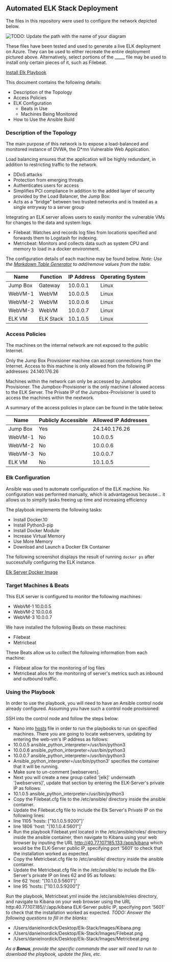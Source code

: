 ## Automated ELK Stack Deployment

The files in this repository were used to configure the network depicted below.

![TODO: Update the path with the name of your diagram](Images/diagram_filename.png)

These files have been tested and used to generate a live ELK deployment on Azure. They can be used to either recreate the entire deployment pictured above. Alternatively, select portions of the _____ file may be used to install only certain pieces of it, such as Filebeat.

[Install Elk Playbook](https://github.com/dansgte5/Elk-Stack/blob/main/Ansible/Install%20Elk.yml)

This document contains the following details:
- Description of the Topology
- Access Policies
- ELK Configuration
  - Beats in Use
  - Machines Being Monitored
- How to Use the Ansible Build


### Description of the Topology

The main purpose of this network is to expose a load-balanced and monitored instance of DVWA, the D*mn Vulnerable Web Application.

Load balancing ensures that the application will be highly redundant, in addition to restricting traffic to the network.
- DDoS attacks
- Protection from emerging threats
- Authenticates users for access
- Simplifies PCI compliance In addition to the added layer of security provided by the Load Balancer, the Jump Box:
- Acts as a "bridge" between two trusted networks and is treated as a single entryway to a server group

Integrating an ELK server allows users to easily monitor the vulnerable VMs for changes to the data and system logs.
- Filebeat: Watches and records log files from locations specified and forwards them to Logstash for indexing.
- Metricbeat: Monitors and collects data such as system CPU and memory to load in a docker environment.

The configuration details of each machine may be found below.
_Note: Use the [Markdown Table Generator](http://www.tablesgenerator.com/markdown_tables) to add/remove values from the table_.

| Name     | Function | IP Address | Operating System |
|----------|----------|------------|------------------|
| Jump Box | Gateway  | 10.0.0.1   | Linux            |
| WebVM-1  | WebVM    | 10.0.0.5   | Linux            |
| WebVM-2  | WebVM    | 10.0.0.6   | Linux            |
| WebVM-3  | WebVM    | 10.0.0.7   | Linux
| ELK VM   | ELK Stack| 10.1.0.5   | Linux            |

### Access Policies

The machines on the internal network are not exposed to the public Internet. 

Only the Jump Box Provisioner machine can accept connections from the Internet. Access to this machine is only allowed from the following IP addresses:
24.140.176.26

Machines within the network can only be accessed by Jumpbox Provisioner.
The Jumpbox-Provisioner is the only machine I allowed access to the ELK Server. The Private IP of the Jumpbox-Provisioner is used to access the machines within the nextwork.

A summary of the access policies in place can be found in the table below.

| Name     | Publicly Accessible | Allowed IP Addresses |
|----------|---------------------|----------------------|
| Jump Box | Yes                 | 24.140.176.26        | 
| WebVM-1  | No                  | 10.0.0.5             |
| WebVM-2  | No                  | 10.0.0.6             |
| WebVM-3  | No                  | 10.0.0.7 
| ELK VM   | No                  | 10.1.0.5

### Elk Configuration

Ansible was used to automate configuration of the ELK machine. No configuration was performed manually, which is advantageous because...
it allows us to simplfy tasks freeing up time and increasing efficiency

The playbook implements the following tasks:
- Install Docker.10
- Install Python3-pip
- Install Docker Module
- Increase Virtual Memory
- Use More Memory
- Download and Launch a Docker Elk Container

The following screenshot displays the result of running `docker ps` after successfully configuring the ELK instance.

[Elk Server Docker Image](https://github.com/dansgte5/Elk-Stack/blob/main/Images/Elk%20Stack%20Docker%20Image.png)

### Target Machines & Beats
This ELK server is configured to monitor the following machines:
- WebVM-1 10.0.0.5
- WebVM-2 10.0.0.6
- WebVM-3 10.0.0.7

We have installed the following Beats on these machines:
- Filebeat 
- Metricbeat

These Beats allow us to collect the following information from each machine:
- Filebeat allow for the monitoring of log files 
- Metricbeat allos for the monitoring of server's metrics such as inbound and outbound traffic.

### Using the Playbook
In order to use the playbook, you will need to have an Ansible control node already configured. Assuming you have such a control node provisioned: 

SSH into the control node and follow the steps below:
- Nano into [hosts](https://github.com/dansgte5/Elk-Stack/blob/main/Ansible/hosts.yml) file in order to run the playbooks to run on specified machines. There you are going to locate webservers, updating by entering the web-vm's IP address as follows:
- 10.0.0.5 ansible_python_interpreter=/usr/bin/python3
- 10.0.0.6 ansible_python_interpreter=/usr/bin/python3
- 10.0.0.7 ansible_python_interpreter=/usr/bin/python3
- Ansible_python_interpreter=/usr/bin/python3' specifies the container that it will be running.
- Make sure to un-comment [webservers].
- Next you will create a new group called '[elk]' underneath '[webservers]', update that section by entering the ELK-Server's private IP as follows:
- 10.1.0.5 ansible_python_interpreter=/usr/bin/python3
- Copy the Filebeat.cfg file to the /etc/ansible/ directory inside the ansible container.
- Update the Filebeat.cfg file to include the Elk Server's Private IP on the following lines:
- line 1105 'hosts: ["10.1.0.5:9200"]'
- line 1806 'host: "[10.1.0.4:5601"]'
- Run the playbook Filebeat.yml located in the /etc/ansible/roles/ directory inside the ansible container, then navigate to Kibana using your web browser by inputing the URL http://40.77.107.185.133:/app/kibana which would be the ELK-Server public IP, specifying port '5601' to check that the installation worked as expected.
- Copy the Metricbeat.cfg file to /etc/ansible/ directory inside the ansible container.
- Update the Metricbeat.cfg file in the /etc/ansible/ to include the Elk-Server's private IP on lines 62 and 95 as follows:
- line 62 'host: "[10.1.0.5:5601"]'
- line 95 'hosts: ["10.1.0.5:9200"]'

Run the playbook, Metricbeat.yml inside the /etc/ansible/roles directory, and navigate to Kibana on your web browser using the URL http:40.77.107.185//:/app/kibana ELK-Server public IP, specifying port '5601' to check that the installation worked as expected.
_TODO: Answer the following questions to fill in the blanks:_
- /Users/danielnordick/Desktop/Elk-Stack/Images/Kibana.png
- /Users/danielnordick/Desktop/Elk-Stack/Images/Filebeat.png
- /Users/danielnordick/Desktop/Elk-Stack/Images/Metricbeat.png

_As a **Bonus**, provide the specific commands the user will need to run to download the playbook, update the files, etc._
